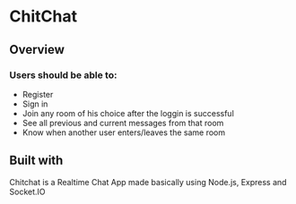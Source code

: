 # ChitChat

## Overview

### Users should be able to:

- Register
- Sign in
- Join any room of his choice after the loggin is successful
- See all previous and current messages from that room
- Know when another user enters/leaves the same room

## Built with

Chitchat is a Realtime Chat App made basically using Node.js, Express and Socket.IO

